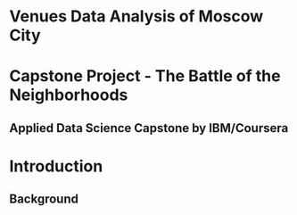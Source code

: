 # Venues Data Analysis of Moscow City
# Capstone Project - The Battle of the Neighborhoods
## Applied Data Science Capstone by IBM/Coursera

# Introduction <a name="Introduction"></a>

## Background <a name="Background"></a>